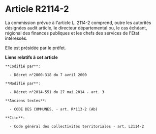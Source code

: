 # Article R2114-2

La commission prévue à l'article L. 2114-2 comprend, outre les autorités désignées audit article, le      directeur
départemental ou, le cas échéant, régional des finances publiques et les chefs des services de l'Etat intéressés. 

Elle est présidée par le préfet.

**Liens relatifs à cet article**

	**Codifié par**:

	  - Décret n°2000-318 du 7 avril 2000

	**Modifié par**:

	  - Décret n°2014-551 du 27 mai 2014 - art. 3

	**Anciens textes**:

	  - CODE DES COMMUNES. - art. R*113-2 (Ab)

	**Cite**:

	  - Code général des collectivités territoriales - art. L2114-2
